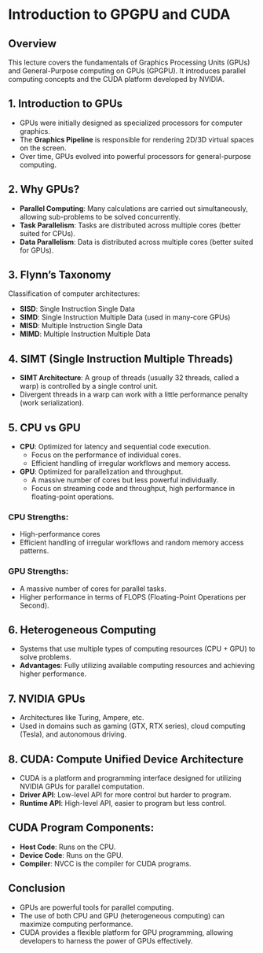 
# Introduction to GPGPU and CUDA


## Overview

This lecture covers the fundamentals of Graphics Processing Units (GPUs) and General-Purpose computing on GPUs (GPGPU). It introduces parallel computing concepts and the CUDA platform developed by NVIDIA.

## 1. Introduction to GPUs

- GPUs were initially designed as specialized processors for computer graphics.
- The **Graphics Pipeline** is responsible for rendering 2D/3D virtual spaces on the screen.
- Over time, GPUs evolved into powerful processors for general-purpose computing.

## 2. Why GPUs?

- **Parallel Computing**: Many calculations are carried out simultaneously, allowing sub-problems to be solved concurrently.
- **Task Parallelism**: Tasks are distributed across multiple cores (better suited for CPUs).
- **Data Parallelism**: Data is distributed across multiple cores (better suited for GPUs).

## 3. Flynn’s Taxonomy

Classification of computer architectures:

- **SISD**: Single Instruction Single Data
- **SIMD**: Single Instruction Multiple Data (used in many-core GPUs)
- **MISD**: Multiple Instruction Single Data
- **MIMD**: Multiple Instruction Multiple Data

## 4. SIMT (Single Instruction Multiple Threads)

- **SIMT Architecture**: A group of threads (usually 32 threads, called a warp) is controlled by a single control unit.
- Divergent threads in a warp can work with a little performance penalty (work serialization).

## 5. CPU vs GPU

- **CPU**: Optimized for latency and sequential code execution.
  - Focus on the performance of individual cores.
  - Efficient handling of irregular workflows and memory access.
- **GPU**: Optimized for parallelization and throughput.
  - A massive number of cores but less powerful individually.
  - Focus on streaming code and throughput, high performance in floating-point operations.

### CPU Strengths:

- High-performance cores
- Efficient handling of irregular workflows and random memory access patterns.

### GPU Strengths:

- A massive number of cores for parallel tasks.
- Higher performance in terms of FLOPS (Floating-Point Operations per Second).

## 6. Heterogeneous Computing

- Systems that use multiple types of computing resources (CPU + GPU) to solve problems.
- **Advantages**: Fully utilizing available computing resources and achieving higher performance.

## 7. NVIDIA GPUs

- Architectures like Turing, Ampere, etc.
- Used in domains such as gaming (GTX, RTX series), cloud computing (Tesla), and autonomous driving.

## 8. CUDA: Compute Unified Device Architecture

- CUDA is a platform and programming interface designed for utilizing NVIDIA GPUs for parallel computation.
- **Driver API**: Low-level API for more control but harder to program.
- **Runtime API**: High-level API, easier to program but less control.

## CUDA Program Components:

- **Host Code**: Runs on the CPU.
- **Device Code**: Runs on the GPU.
- **Compiler**: NVCC is the compiler for CUDA programs.

## Conclusion

- GPUs are powerful tools for parallel computing.
- The use of both CPU and GPU (heterogeneous computing) can maximize computing performance.
- CUDA provides a flexible platform for GPU programming, allowing developers to harness the power of GPUs effectively.

